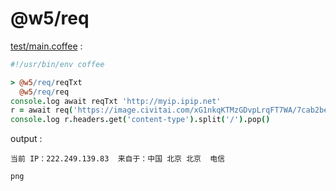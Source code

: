 [‼️]: ✏️README.mdt

# @w5/req

[test/main.coffee](./test/main.coffee) :

```coffee
#!/usr/bin/env coffee

> @w5/req/reqTxt
  @w5/req/req
console.log await reqTxt 'http://myip.ipip.net'
r = await req('https://image.civitai.com/xG1nkqKTMzGDvpLrqFT7WA/7cab2bee-5662-46f9-de0f-992437662a00/width=0')
console.log r.headers.get('content-type').split('/').pop()
```

output :

```
当前 IP：222.249.139.83  来自于：中国 北京 北京  电信

png
```
